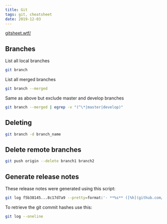 ```yaml
---
title: Git
tags: git, cheatsheet
date: 2019-12-03
---
```


[gitsheet.wtf/](https://gitsheet.wtf/)

## Branches

List all local branches

```sh
git branch
```

List all merged branches

```sh
git branch --merged
```

Same as above but exclude master and develop branches

```sh
git branch --merged | egrep -v "(^\*|master|develop)"
```

## Deleting

```sh
git branch -d branch_name
```

## Delete remote branches

```sh
git push origin --delete branch1 branch2
```

## Generate release notes

These release notes were generated using this script:

```sh
git log f5b38145...8c17d7a9 --pretty=format:'- **%s** ([%h](github.com/FairFXGroup/fx-holiday-money-app/commit/%H)) by %an' --reverse
```

To retrieve the git commit hashes use this:

```sh
git log --oneline
```
